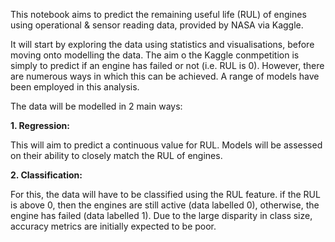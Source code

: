 This notebook aims to predict the remaining useful life (RUL) of engines using operational & sensor reading data, provided by NASA via Kaggle. 

It will start by exploring the data using statistics and visualisations, before moving onto modelling the data. The aim o the Kaggle conmpetition is simply to predict if an engine has failed or not (i.e. RUL is 0). However, there are numerous ways in which this can be achieved. A range of models have been employed in this analysis.

The data will be modelled in 2 main ways:

**1. Regression:**

This will aim to predict a continuous value for RUL. Models will be assessed on their ability to closely match the RUL of engines.

**2. Classification:**

For this, the data will have to be classified using the RUL feature. if the RUL is above 0, then the engines are still active (data labelled 0), otherwise, the engine has failed (data labelled 1). Due to the large disparity in class size, accuracy metrics are initially expected to be poor.
